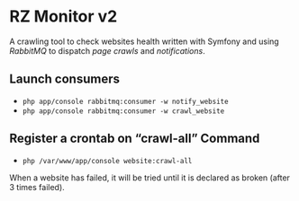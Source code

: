 RZ Monitor v2
=============

A crawling tool to check websites health written with Symfony and using 
*RabbitMQ* to dispatch *page crawls* and *notifications*.

## Launch consumers

* `php app/console rabbitmq:consumer -w notify_website` 
* `php app/console rabbitmq:consumer -w crawl_website` 

## Register a crontab on “crawl-all” Command

* `php /var/www/app/console website:crawl-all`

When a website has failed, it will be tried until it is declared as broken (after 3 times failed).
